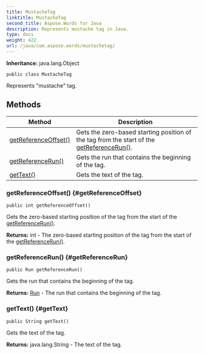 ```yaml
---
title: MustacheTag
linktitle: MustacheTag
second_title: Aspose.Words for Java
description: Represents mustache tag in Java.
type: docs
weight: 422
url: /java/com.aspose.words/mustachetag/
---
```


**Inheritance:**
java.lang.Object
```
public class MustacheTag
```

Represents "mustache" tag.
## Methods

| Method | Description |
| --- | --- |
| [getReferenceOffset()](#getReferenceOffset) | Gets the zero-based starting position of the tag from the start of the [getReferenceRun()](../../com.aspose.words/mustachetag/\#getReferenceRun). |
| [getReferenceRun()](#getReferenceRun) | Gets the run that contains the beginning of the tag. |
| [getText()](#getText) | Gets the text of the tag. |
### getReferenceOffset() {#getReferenceOffset}
```
public int getReferenceOffset()
```


Gets the zero-based starting position of the tag from the start of the [getReferenceRun()](../../com.aspose.words/mustachetag/\#getReferenceRun).

**Returns:**
int - The zero-based starting position of the tag from the start of the [getReferenceRun()](../../com.aspose.words/mustachetag/\#getReferenceRun).
### getReferenceRun() {#getReferenceRun}
```
public Run getReferenceRun()
```


Gets the run that contains the beginning of the tag.

**Returns:**
[Run](../../com.aspose.words/run/) - The run that contains the beginning of the tag.
### getText() {#getText}
```
public String getText()
```


Gets the text of the tag.

**Returns:**
java.lang.String - The text of the tag.
